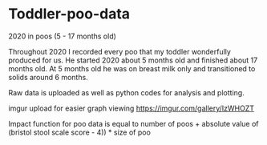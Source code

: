 # Toddler-poo-data
2020 in poos (5 - 17 months old)

Throughout 2020 I recorded every poo that my toddler wonderfully produced for us. 
He started 2020 about 5 months old and finished about 17 months old. 
At 5 months old he was on breast milk only and transitioned to solids around 6 months. 

Raw data is uploaded as well as python codes for analysis and plotting. 

imgur upload for easier graph viewing
https://imgur.com/gallery/IzWHOZT

Impact function for poo data is equal to number of poos + absolute value of (bristol stool scale score - 4)) * size of poo
